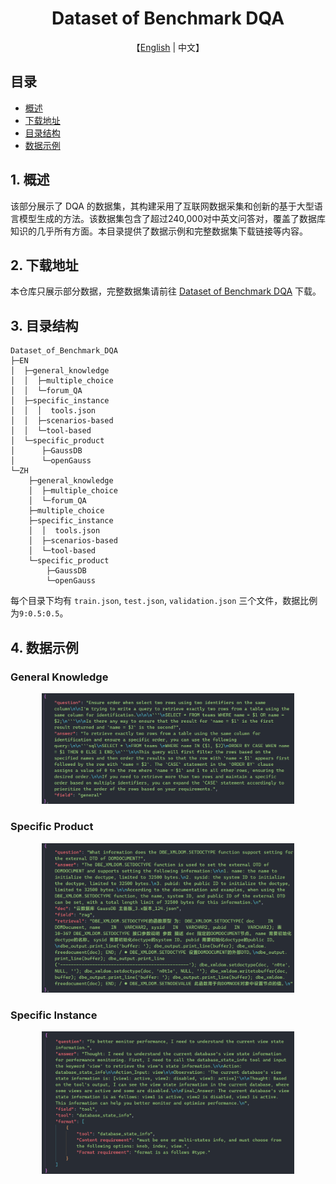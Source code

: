 <div align='center'>
    <h1>Dataset of Benchmark DQA</h1>
</div>

<p align='center'>
    【<a href="README.md">English</a> | 中文】
</p>

## 目录

* [概述](#1-概述)
* [下载地址](#2-下载地址)
* [目录结构](#3-目录结构)
* [数据示例](#4-数据示例)

## 1. 概述

该部分展示了 DQA 的数据集，其构建采用了互联网数据采集和创新的基于大型语言模型生成的方法。该数据集包含了超过240,000对中英文问答对，覆盖了数据库知识的几乎所有方面。本目录提供了数据示例和完整数据集下载链接等内容。

## 2. 下载地址

本仓库只展示部分数据，完整数据集请前往 [Dataset of Benchmark DQA](https://drive.google.com/file/d/1pOn2-HdB4exaHT2Yh0nxZzy-8B1cuvQL/view?usp=drive_link) 下载。

## 3. 目录结构
```shell
Dataset_of_Benchmark_DQA
├─EN
│  ├─general_knowledge
│  │  ├─multiple_choice
│  │  └─forum_QA
│  ├─specific_instance
│  │  │  tools.json
│  │  ├─scenarios-based
│  │  └─tool-based
│  └─specific_product
│      ├─GaussDB
│      └─openGauss
└─ZH
    ├─general_knowledge
    │  ├─multiple_choice
    │  └─forum_QA
    ├─multiple_choice
    ├─specific_instance
    │  │  tools.json
    │  ├─scenarios-based
    │  └─tool-based
    └─specific_product
        ├─GaussDB
        └─openGauss

```

每个目录下均有 `train.json`, `test.json`, `validation.json` 三个文件，数据比例为`9:0.5:0.5`。


## 4. 数据示例

### General Knowledge

<div align="center">
<img  src="img/general.png" width="80%"/>
</div>

### Specific Product

<div align="center">
<img  src="img/rag.png" width="80%"/>
</div>

### Specific Instance

<div align="center">
<img  src="img/tool.png" width="80%"/>
</div>
